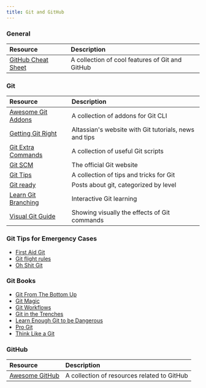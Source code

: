 ```yaml
---
title: Git and GitHub
---
```


### General

| Resource                                                              | Description                                     |
| :-------------------------------------------------------------------- | :---------------------------------------------- |
| [GitHub Cheat Sheet](https://github.com/tiimgreen/github-cheat-sheet) | A collection of cool features of Git and GitHub |

### Git

| Resource                                                                       | Description                                           |
| :----------------------------------------------------------------------------- | :---------------------------------------------------- |
| [Awesome Git Addons](https://github.com/stevemao/awesome-git-addons)           | A collection of addons for Git CLI                    |
| [Getting Git Right](https://www.atlassian.com/git)                             | Altassian's website with Git tutorials, news and tips |
| [Git Extra Commands](https://github.com/unixorn/git-extra-commands)            | A collection of useful Git scripts                    |
| [Git SCM](https://git-scm.com/)                                                | The official Git website                              |
| [Git Tips](https://github.com/git-tips/tips)                                   | A collection of tips and tricks for Git               |
| [Git ready](http://gitready.com/)                                              | Posts about git, categorized by level                 |
| [Learn Git Branching](https://learngitbranching.js.org/)                       | Interactive Git learning                              |
| [Visual Git Guide](http://marklodato.github.io/visual-git-guide/index-en.html) | Showing visually the effects of Git commands          |

### Git Tips for Emergency Cases

- [First Aid Git](http://firstaidgit.io/)
- [Git flight rules](https://github.com/k88hudson/git-flight-rules)
- [Oh Shit Git](http://ohshitgit.com/)

### Git Books

- [Git From The Bottom Up](https://jwiegley.github.io/git-from-the-bottom-up)
- [Git Magic](http://www-cs-students.stanford.edu/~blynn/gitmagic/index.html)
- [Git Workflows](http://documentup.com/skwp/git-workflows-book)
- [Git in the Trenches](http://cbx33.github.io/gitt/intro.html)
- [Learn Enough Git to be Dangerous](https://www.learnenough.com/git-tutorial)
- [Pro Git](https://git-scm.com/book/en/v2)
- [Think Like a Git](http://think-like-a-git.net/)

### GitHub

| Resource                                                           | Description                                 |
| :----------------------------------------------------------------- | :------------------------------------------ |
| [Awesome GitHub](https://github.com/phillipadsmith/awesome-github) | A collection of resources related to GitHub |

